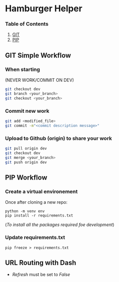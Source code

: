 # Hamburger Helper
### Table of Contents
1. [GIT](#git-simple-workflow)
2. [PIP](#pip-workflow)

## GIT Simple Workflow
### When starting
(NEVER WORK/COMMIT ON DEV)

```bash
git checkout dev
git branch <your_branch>
git checkout <your_branch>
```

### Commit new work
```bash
git add <modified_file>
git commit -m"<commit description message>"
```

### Upload to Github (origin) to share your work
```bash
git pull origin dev
git checkout dev
git merge <your_branch>
git push origin dev
```

## PIP Workflow
### Create a virtual environement
Once after cloning a new repo:
```shell
python -m venv env
pip install -r requirements.txt
``` 
(_To install all the packages required foe development_)

### Update requirements.txt
```shell
pip freeze > requirements.txt
``` 

## URL Routing with Dash
- _Refresh_ must be set to _False_